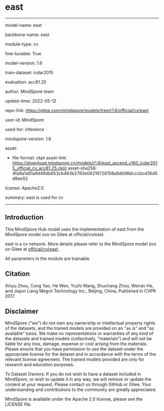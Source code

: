 # east

---

model-name: east

backbone-name: east

module-type: cv

fine-tunable: True

model-version: 1.6

train-dataset: icdar2015

evaluation: acc81.25

author: MindSpore team

update-time: 2022-05-12

repo-link: <https://gitee.com/mindspore/models/tree/r1.6/official/cv/east>

user-id: MindSpore

used-for: inference

mindspore-version: 1.6

asset:

-
    file-format: ckpt
    asset-link: <https://download.mindspore.cn/models/r1.6/east_ascend_v160_icdar2015_official_cv_acc81.25.ckpt>
    asset-sha256: 4fa8a1a81a9d49db853cb483b2763e06219726158a8db96dcccbcd36d5d9ee52

license: Apache2.0

summary: east is used for cv

---

## Introduction

This MindSpore Hub model uses the implementation of east from the MindSpore model zoo on Gitee at official/cv/east.

east is a cv network. More details please refer to the MindSpore model zoo on Gitee at [official/cv/east](https://gitee.com/mindspore/models/blob/r1.6/official/cv/east/README.md).

All parameters in the module are trainable.

## Citation

Xinyu Zhou, Cong Yao, He Wen, Yuzhi Wang, Shuchang Zhou, Weiran He, and Jiajun Liang Megvii Technology Inc., Beijing, China, Published in CVPR 2017.

## Disclaimer

MindSpore ("we") do not own any ownership or intellectual property rights of the datasets, and the trained models are provided on an "as is" and "as available" basis. We make no representations or warranties of any kind of the datasets and trained models (collectively, “materials”) and will not be liable for any loss, damage, expense or cost arising from the materials. Please ensure that you have permission to use the dataset under the appropriate license for the dataset and in accordance with the terms of the relevant license agreement. The trained models provided are only for research and education purposes.

To Dataset Owners: If you do not wish to have a dataset included in MindSpore, or wish to update it in any way, we will remove or update the content at your request. Please contact us through GitHub or Gitee. Your understanding and contributions to the community are greatly appreciated.

MindSpore is available under the Apache 2.0 license, please see the LICENSE file.
